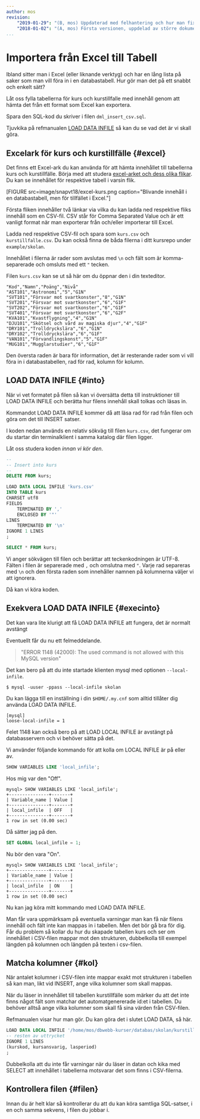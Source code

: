 ```yaml
---
author: mos
revision:
    "2019-01-29": "(B, mos) Uppdaterad med felhantering och hur man fixar det."
    "2018-01-02": "(A, mos) Första versionen, uppdelad av större dokument."
...
```

Importera från Excel till Tabell
==================================

Ibland sitter man i Excel (eller liknande verktyg) och har en lång lista på saker som man vill föra in i en databastabell. Hur gör man det på ett snabbt och enkelt sätt?

Låt oss fylla tabellerna för kurs och kurstillfalle med innehåll genom att hämta det från ett format som Excel kan exportera.

Spara den SQL-kod du skriver i filen `dml_insert_csv.sql`.

Tjuvkika på refmanualen [LOAD DATA INFILE](https://dev.mysql.com/doc/refman/8.0/en/load-data.html) så kan du se vad det är vi skall göra.



Excelark för kurs och kurstillfälle {#excel}
----------------------------------

Det finns ett Excel-ark du kan använda för att hämta innehållet till tabellerna kurs och kurstillfälle. Börja med att studera [excel-arket och dess olika flikar](https://goo.gl/x7w9tA). Du kan se innehållet för respektive tabell i varsin flik.

[FIGURE src=image/snapvt18/excel-kurs.png caption="Blivande innehåll i en databastabell, men för tillfället i Excel."]

Första fliken innehåller två länkar via vilka du kan ladda ned respektive fliks innehåll som en CSV-fil. CSV står för Comma Separated Value och är ett vanligt format när man exporterar från  och/eller importerar till Excel.

Ladda ned respektive CSV-fil och spara som `kurs.csv` och `kurstillfalle.csv`. Du kan också finna de båda filerna i ditt kursrepo under `example/skolan`.

Innehållet i filerna är rader som avslutas med `\n` och fält som är komma-separerade och omsluts med ett `"` tecken.

Filen `kurs.csv` kan se ut så här om du öppnar den i din texteditor.

```text
"Kod","Namn","Poäng","Nivå"
"AST101","Astronomi","5","G1N"
"SVT101","Försvar mot svartkonster","8","G1N"
"SVT201","Försvar mot svartkonster","6","G1F"
"SVT202","Försvar mot svartkonster","6","G1F"
"SVT401","Försvar mot svartkonster","6","G2F"
"KVA101","Kvastflygning","4","G1N"
"DJU101","Skötsel och vård av magiska djur","4","G1F"
"DRY101","Trolldryckslära","6","G1N"
"DRY102","Trolldryckslära","6","G1F"
"VAN101","Förvandlingskonst","5","G1F"
"MUG101","Mugglarstudier","6","G1F"
```

Den översta raden är bara för information, det är resterande rader som vi vill föra in i databastabellen, rad för rad, kolumn för kolumn.



LOAD DATA INFILE {#into}
----------------------------------

När vi vet formatet på filen så kan vi översätta detta till instruktioner till LOAD DATA INFILE och berätta hur filens innehåll skall tolkas och läsas in.

Kommandot LOAD DATA INFILE kommer då att läsa rad för rad från filen och göra om det till INSERT satser.

I koden nedan används en relativ sökväg till filen `kurs.csv`, det fungerar om du startar din terminalklient i samma katalog där filen ligger.

Låt oss studera koden _innan vi kör den_.

```sql
--
-- Insert into kurs 
--
DELETE FROM kurs;

LOAD DATA LOCAL INFILE 'kurs.csv'
INTO TABLE kurs
CHARSET utf8
FIELDS
	TERMINATED BY ','
    ENCLOSED BY '"'
LINES
	TERMINATED BY '\n'
IGNORE 1 LINES
;

SELECT * FROM kurs;
```

Vi anger sökvägen till filen och berättar att teckenkodningen är UTF-8. Fälten i filen är separerade med `,` och omslutna med `"`. Varje rad separeras med `\n` och den första raden som innehåller namnen på kolumnerna väljer vi att ignorera.

Då kan vi köra koden.



Exekvera LOAD DATA INFILE {#execinto}
----------------------------------

Det kan vara lite klurigt att få LOAD DATA INFILE att fungera, det är normalt avstängt 

Eventuellt får du nu ett felmeddelande.

> "ERROR 1148 (42000): The used command is not allowed with this MySQL version"

Det kan bero på att du inte startade klienten mysql med optionen `--local-infile`.

```text
$ mysql -uuser -ppass --local-infile skolan 
```

Du kan lägga till en inställning i din `$HOME/.my.cnf` som alltid tillåter dig använda LOAD DATA INFILE.

```text
[mysql]
loose-local-infile = 1
```

Felet 1148 kan också bero på att LOAD LOCAL INFILE är avstängt på databasservern och vi behöver sätta på det.

Vi använder följande kommando för att kolla om LOCAL INFILE är på eller av.

```sql
SHOW VARIABLES LIKE 'local_infile';
```

Hos mig var den "Off".

```text
mysql> SHOW VARIABLES LIKE 'local_infile';
+---------------+-------+
| Variable_name | Value |
+---------------+-------+
| local_infile  | OFF   |
+---------------+-------+
1 row in set (0.00 sec)
```

Då sätter jag på den.

```sql
SET GLOBAL local_infile = 1;
```

Nu bör den vara "On".

```text
mysql> SHOW VARIABLES LIKE 'local_infile';
+---------------+-------+
| Variable_name | Value |
+---------------+-------+
| local_infile  | ON    |
+---------------+-------+
1 row in set (0.00 sec)
```

Nu kan jag köra mitt kommando med LOAD DATA INFILE.

Man får vara uppmärksam på eventuella varningar man kan få när filens innehåll och fält inte kan mappas in i tabellen. Men det bör gå bra för dig. Får du problem så kollar du hur du skapade tabellen kurs och ser om innehållet i CSV-filen mappar mot den strukturen, dubbelkolla till exempel längden på kolumnen och längden på texten i csv-filen.



Matcha kolumner {#kol}
----------------------------------

När antalet kolumner i CSV-filen inte mappar exakt mot strukturen i tabellen så kan man, likt vid INSERT, ange vilka kolumner som skall mappas.

När du läser in innehållet till tabellen kurstillfälle som märker du att det inte finns något fält som matchar det automatgenererade id:et i tabellen. Du behöver alltså ange vilka kolumner som skall få sina värden från CSV-filen.

Refmanualen visar hur man gör. Du kan göra det i slutet LOAD DATA, så här.

```sql
LOAD DATA LOCAL INFILE '/home/mos/dbwebb-kurser/databas/skolan/kurstillfalle.csv'
-- resten av uttrycket
IGNORE 1 LINES
(kurskod, kursansvarig, lasperiod)
;
```

Dubbelkolla att du inte får varningar när du läser in datan och kika med SELECT att innehållet i tabellerna motsvarar det som finns i CSV-filerna.



Kontrollera filen {#filen}
----------------------------------

Innan du är helt klar så kontrollerar du att du kan köra samtliga SQL-satser, i en och samma sekvens, i filen du jobbar i.
